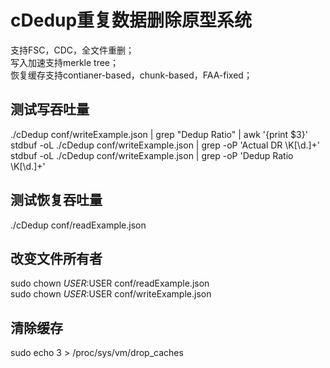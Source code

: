# cDedup重复数据删除原型系统  
支持FSC，CDC，全文件重删；  
写入加速支持merkle tree；  
恢复缓存支持contianer-based，chunk-based，FAA-fixed；

## 测试写吞吐量
./cDedup conf/writeExample.json | grep "Dedup Ratio" | awk '{print $3}'  
stdbuf -oL ./cDedup conf/writeExample.json | grep -oP 'Actual DR \K[\d.]+'  
stdbuf -oL ./cDedup conf/writeExample.json | grep -oP 'Dedup Ratio \K[\d.]+'  

## 测试恢复吞吐量
./cDedup conf/readExample.json

## 改变文件所有者
sudo chown $USER:$USER conf/readExample.json  
sudo chown $USER:$USER conf/writeExample.json  

## 清除缓存
sudo echo 3 > /proc/sys/vm/drop_caches
